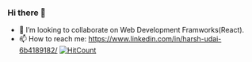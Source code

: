 ### Hi there 👋
- 👯 I’m looking to collaborate on Web Development Framworks(React).
- 📫 How to reach me: https://www.linkedin.com/in/harsh-udai-6b4189182/
[![HitCount](http://hits.dwyl.com/HarshUdai/HarshUdai.svg)](http://hits.dwyl.com/HarshUdai/HarshUdai)
<!--
**HarshUdai/HarshUdai** is a ✨ _special_ ✨ repository because its `README.md` (this file) appears on your GitHub profile.

Here are some ideas to get you started:

- 🔭 I’m currently working on ...
- 🌱 I’m currently learning ...
- 👯 I’m looking to collaborate on ...
- 🤔 I’m looking for help with ...
- 💬 Ask me about ...
- 📫 How to reach me: ...
- 😄 Pronouns: ...
- ⚡ Fun fact: ...
-->
